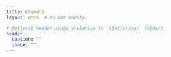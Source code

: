 ```yaml
---
title: Climate
layout: docs  # Do not modify.

# Optional header image (relative to `static/img/` folder).
header:
  caption: ""
  image: ""
---
```

